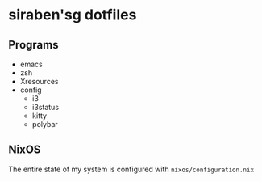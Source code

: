 # siraben'sg dotfiles
## Programs
- emacs
- zsh
- Xresources
- config
  - i3
  - i3status
  - kitty
  - polybar

## NixOS
The entire state of my system is configured with `nixos/configuration.nix`
